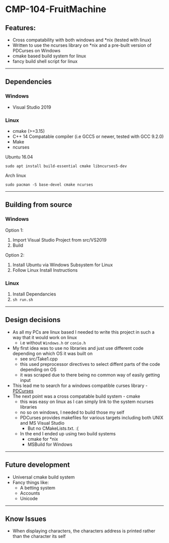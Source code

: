 # CMP-104-FruitMachine

## Features:
- Cross compatability with both windows and *nix (tested with linux)
- Written to use the ncurses library on *nix and a pre-built version of PDCurses on Windows
- cmake based build system for linux
- fancy build shell script for linux

---
## Dependencies
### Windows
- Visual Studio 2019

### Linux
- cmake (>=3.15)
- C++ 14 Compatable compiler (i.e GCC5 or newer, tested with GCC 9.2.0)
- Make
- ncurses

Ubuntu 16.04
```  
sudo apt install build-essential cmake libncurses5-dev
```
Arch linux
```
sudo pacman -S base-devel cmake ncurses
```

---
## Building from source
### Windows
Option 1:
1. Import Visual Studio Project from src/VS2019
2. Build

Option 2: 
1. Install Ubuntu via Windows Subsystem for Linux
2. Follow Linux Install Instructions

### Linux
1. Install Dependancies
2. ``` sh run.sh ```

---
## Design decisions
- As all my PCs are linux based I needed to write this project in such a way that it would work on linux 
   - i.e without ``` Windows.h ``` or ``` conio.h ```
- My first idea was to use no libraries and just use different code depending on which OS it    was built on 
  - see src/Take1.cpp
  - this used preprocessor directives to select diffent parts of the code depending on OS
  - it was scraped due to there being no common way of easily getting input
- This lead me to search for a windows compatible curses library - [PDCurses](https://pdcurses.org/)
- The next point was a cross compatable build system - cmake
  - this was easy on linux as I can simply link to the system ncurses libraries
  - no so on windows, I needed to build those my self
  - PDCurses provides makefiles for various targets including both UNIX and MS Visual Studio
    - But no CMakeLists.txt. :(
  - In the end I ended up using two build systems
    - cmake for *nix
    - MSBuild for Windows

---
## Future development
- Universal cmake build system
- Fancy things like:
  - A betting system
  - Accounts
  - Unicode

---
## Know Issues
- When displaying characters, the characters address is printed rather than the character its   self